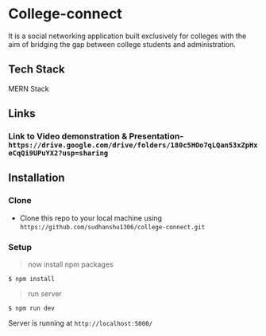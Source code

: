 # College-connect
It is a social networking application built exclusively for colleges with the aim of bridging the gap between college students and administration.

## Tech Stack
MERN Stack

## Links

### Link to Video demonstration & Presentation- `https://drive.google.com/drive/folders/180c5HOo7qLQan53xZpHxeCqQi9UPuYX2?usp=sharing`


## Installation

### Clone

- Clone this repo to your local machine using `https://github.com/sudhanshu1306/college-connect.git`

### Setup

> now install npm packages

```shell
$ npm install
```
> run server
```shell
$ npm run dev
```

Server is running at `http://localhost:5000/`

